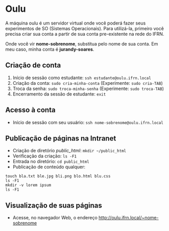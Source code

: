 # Oulu
A máquina oulu é um servidor virtual onde você poderá fazer seus experimentos de SO (Sistemas Operacionais). Para utilizá-la, 
primeiro você precisa criar sua conta a partir de sua conta pre-existente na rede do IFRN.

Onde você vir **nome-sobrenome**, substitua pelo nome de sua conta. Em meu caso, minha conta é **jurandy-soares**.

## Criação de conta
1. Início de sessão como estudante: `ssh estudante@oulu.ifrn.local`
2. Criação da conta: `sudo cria-minha-conta`  (Experimente: `sudo cria-TAB`)
3. Troca da senha: `sudo troca-minha-senha` (Experimente: `sudo troca-TAB`)
4. Encerramento da sessão de estudante: `exit`

## Acesso à conta
* Início de sessão com seu usuário: `ssh nome-sobrenome@oulu.ifrn.local`

## Publicação de páginas na Intranet
* Criação de diretório *public_html*: `mkdir ~/public_html`
* Verificação da criação: `ls -F1`
* Entrada no diretório: `cd public_html`
* Publicação de conteúdo qualquer: 
```
touch bla.txt ble.jpg bli.png blo.html blu.css
ls -F1
mkdir -v lorem ipsum
ls -F1
```

## Visualização de suas páginas
* Acesse, no navegador Web, o endereço http://oulu.ifrn.local/~nome-sobrenome

